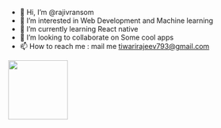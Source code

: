 - 👋 Hi, I’m @rajivransom
- 👀 I’m interested in Web Development and Machine learning
- 🌱 I’m currently learning React native
- 💞️ I’m looking to collaborate on Some cool apps
- 📫 How to reach me : mail me tiwarirajeev793@gmail.com

<img  src="https://reactjs.org/logo-og.png"    height=120px  />

<!---
rajivransom/rajivransom is a ✨ special ✨ repository because its `README.md` (this file) appears on your GitHub profile.
You can click the Preview link to take a look at your changes.
--->
